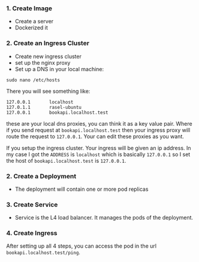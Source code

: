 ### 1. Create Image
* Create a server
* Dockerized it

### 2. Create an Ingress Cluster
* Create new ingress cluster
* set up the nginx proxy
* Set up a DNS in your local machine:
```shell
sudo nano /etc/hosts
```
There you will see something like:
```shell
127.0.0.1       localhost
127.0.1.1       rasel-ubuntu
127.0.0.1       bookapi.localhost.test
```
these are your local dns proxies, you can think it as a key value pair. Where if you send request 
at `bookapi.localhost.test` then your ingress proxy will route the request to 
`127.0.0.1`. Your can edit these proxies as you want.<br>

If you setup the ingress cluster. Your ingress will be given an ip address. In my case I got the `ADDRESS` is `localhost` 
which is basically `127.0.0.1` so I set the host of `bookapi.localhost.test` is `127.0.0.1`.

### 2. Create a Deployment
* The deployment will contain one or more pod replicas

### 3. Create Service
* Service is the L4 load balancer. It manages the pods of the deployment.

### 4. Create Ingress

After setting up all 4 steps, you can access the pod in the url `bookapi.localhost.test/ping`.
